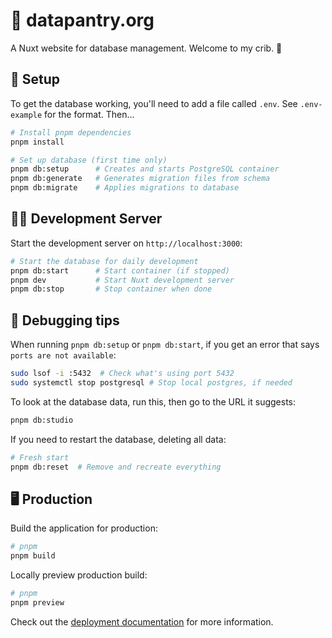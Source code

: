 # 🥫 datapantry.org

A Nuxt website for database management. Welcome to my crib. 👋

## 🚀 Setup

To get the database working, you'll need to add a file called `.env`. 
See `.env-example` for the format. Then...

```bash
# Install pnpm dependencies
pnpm install

# Set up database (first time only)
pnpm db:setup      # Creates and starts PostgreSQL container
pnpm db:generate   # Generates migration files from schema
pnpm db:migrate    # Applies migrations to database
```

## 👩‍💻 Development Server

Start the development server on `http://localhost:3000`:

```bash
# Start the database for daily development
pnpm db:start      # Start container (if stopped)
pnpm dev           # Start Nuxt development server
pnpm db:stop       # Stop container when done
```

## 🐛 Debugging tips

When running `pnpm db:setup` or `pnpm db:start`, if you get an error that says `ports are not available`:

```bash
sudo lsof -i :5432  # Check what's using port 5432
sudo systemctl stop postgresql # Stop local postgres, if needed
```

To look at the database data, run this, then go to the URL it suggests:

```bash
pnpm db:studio
```

If you need to restart the database, deleting all data:

```bash
# Fresh start
pnpm db:reset  # Remove and recreate everything
```

## 🖥️ Production

Build the application for production:

```bash
# pnpm
pnpm build
```

Locally preview production build:

```bash
# pnpm
pnpm preview
```

Check out the [deployment documentation](https://nuxt.com/docs/getting-started/deployment) for more information.
